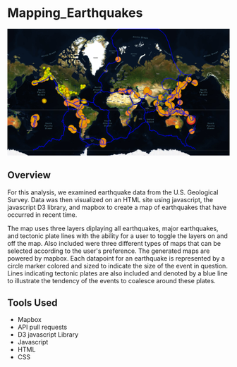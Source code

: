# Mapping_Earthquakes

![Header](map.png)

## Overview

For this analysis, we examined earthquake data from the U.S. Geological Survey.  Data was then visualized on an HTML site using javascript, the javascript D3 library, and mapbox to create a map of earthquakes that have occurred in recent time. 

The map uses three layers diplaying all earthquakes, major earthquakes, and tectonic plate lines with the ability for a user to toggle the layers on and off the map. Also included were three different types of maps that can be selected according to the user's preference.  The generated maps are powered by mapbox. Each datapoint for an earthquake is represented by a circle marker colored and sized to indicate the size of the event in question. Lines indicating tectonic plates are also included and denoted by a blue line to illustrate the tendency of the events to coalesce around these plates. 

##  Tools Used
 - Mapbox
 - API pull requests
 - D3 javascript Library
 - Javascript
 - HTML
 - CSS 
